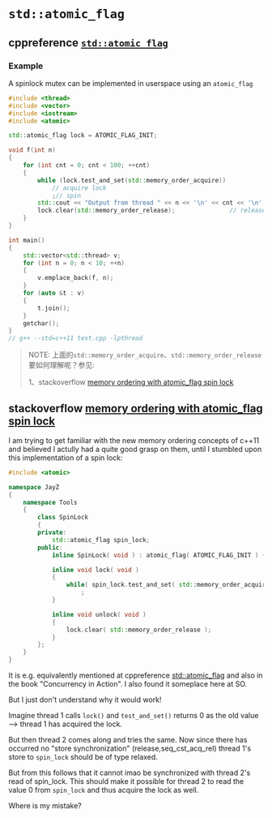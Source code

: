 # `std::atomic_flag`



## cppreference [`std::atomic_flag`](https://en.cppreference.com/w/cpp/atomic/atomic_flag)

### Example

A spinlock mutex can be implemented in userspace using an `atomic_flag`

```C++
#include <thread>
#include <vector>
#include <iostream>
#include <atomic>

std::atomic_flag lock = ATOMIC_FLAG_INIT;

void f(int n)
{
	for (int cnt = 0; cnt < 100; ++cnt)
	{
		while (lock.test_and_set(std::memory_order_acquire))
			// acquire lock
			;// spin
		std::cout << "Output from thread " << n << '\n' << cnt << '\n';
		lock.clear(std::memory_order_release);               // release lock
	}
}

int main()
{
	std::vector<std::thread> v;
	for (int n = 0; n < 10; ++n)
	{
		v.emplace_back(f, n);
	}
	for (auto &t : v)
	{
		t.join();
	}
	getchar();
}
// g++ --std=c++11 test.cpp -lpthread


```

> NOTE: 上面的`std::memory_order_acquire`、`std::memory_order_release`要如何理解呢？参见:
>
> 1、stackoverflow [memory ordering with atomic_flag spin lock](https://stackoverflow.com/questions/14791495/memory-ordering-with-atomic-flag-spin-lock)



## stackoverflow [memory ordering with atomic_flag spin lock](https://stackoverflow.com/questions/14791495/memory-ordering-with-atomic-flag-spin-lock)

I am trying to get familiar with the new memory ordering concepts of c++11 and believed I actully had a quite good grasp on them, until I stumbled upon this implementation of a spin lock:

```cpp
#include <atomic>

namespace JayZ
{
    namespace Tools
    {
        class SpinLock
        {
        private:
            std::atomic_flag spin_lock;
        public:
            inline SpinLock( void ) : atomic_flag( ATOMIC_FLAG_INIT ) {}

            inline void lock( void )
            {
                while( spin_lock.test_and_set( std::memory_order_acquire ) )
                    ;
            }

            inline void unlock( void )
            {
                lock.clear( std::memory_order_release );
            }
        };
    }
}
```

It is e.g. equivalently mentioned at cppreference [std::atomic_flag](http://en.cppreference.com/w/cpp/atomic/atomic_flag ) and also in the book "Concurrency in Action". I also found it someplace here at SO.

But I just don't understand why it would work!

Imagine thread 1 calls `lock()` and `test_and_set()` returns 0 as the old value --> thread 1 has acquired the lock.

But then thread 2 comes along and tries the same. Now since there has occurred no "store synchronization" (release,seq_cst_acq_rel) thread 1's store to `spin_lock` should be of type relaxed.

But from this follows that it cannot imao be synchronized with thread 2's read of spin_lock. This should make it possible for thread 2 to read the value 0 from `spin_lock` and thus acquire the lock as well.

Where is my mistake?